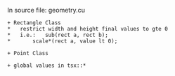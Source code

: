 In source file:	geometry.cu
	
	+ Rectangle Class
	*	restrict width and height final values to gte 0
	*	i.e.:	sub(rect a, rect b);
	*		scale*(rect a, value lt 0);

	+ Point Class

	+ global values in tsx::*



